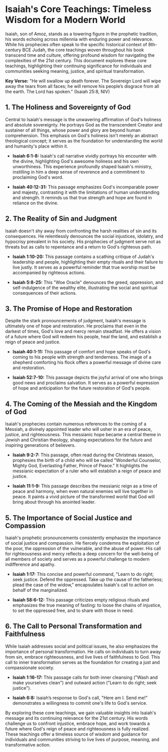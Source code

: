 # Isaiah's Core Teachings: Timeless Wisdom for a Modern World

Isaiah, son of Amoz, stands as a towering figure in the prophetic tradition, his words echoing across millennia with enduring power and relevance. While his prophecies often speak to the specific historical context of 8th-century BCE Judah, the core teachings woven throughout his book transcend time and culture, offering profound wisdom for navigating the complexities of the 21st century.  This document explores these core teachings, highlighting their continuing significance for individuals and communities seeking meaning, justice, and spiritual transformation.

**Key Verse:** "He will swallow up death forever. The Sovereign Lord will wipe away the tears from all faces; he will remove his people’s disgrace from all the earth. The Lord has spoken." (Isaiah 25:8, NIV)

## 1. The Holiness and Sovereignty of God

Central to Isaiah's message is the unwavering affirmation of God's holiness and absolute sovereignty.  He portrays God as the transcendent Creator and sustainer of all things, whose power and glory are beyond human comprehension.  This emphasis on God's holiness isn't merely an abstract theological concept; it serves as the foundation for understanding the world and humanity's place within it.

* **Isaiah 6:1-8:** Isaiah's call narrative vividly portrays his encounter with the divine, highlighting God's awesome holiness and his own unworthiness.  This experience profoundly shaped Isaiah's ministry, instilling in him a deep sense of reverence and a commitment to proclaiming God's word.

* **Isaiah 40:12-31:**  This passage emphasizes God's incomparable power and majesty, contrasting it with the limitations of human understanding and strength.  It reminds us that true strength and hope are found in reliance on the divine.


## 2. The Reality of Sin and Judgment

Isaiah doesn't shy away from confronting the harsh realities of sin and its consequences. He relentlessly denounces the social injustices, idolatry, and hypocrisy prevalent in his society.  His prophecies of judgment serve not as threats but as calls to repentance and a return to God's righteous path.

* **Isaiah 1:10-20:**  This passage contains a scathing critique of Judah's leadership and people, highlighting their empty rituals and their failure to live justly.  It serves as a powerful reminder that true worship must be accompanied by righteous actions.

* **Isaiah 5:8-25:**  This "Woe Oracle" denounces the greed, oppression, and self-indulgence of the wealthy elite, illustrating the social and spiritual consequences of their actions.


## 3. The Promise of Hope and Restoration

Despite the stark pronouncements of judgment, Isaiah's message is ultimately one of hope and restoration.  He proclaims that even in the darkest of times, God's love and mercy remain steadfast. He offers a vision of a future where God will redeem his people, heal the land, and establish a reign of peace and justice.

* **Isaiah 40:1-11:** This passage of comfort and hope speaks of God's coming to his people with strength and tenderness. The image of a shepherd comforting his flock offers a powerful message of divine care and restoration.

* **Isaiah 52:7-10:**  This passage depicts the joyful arrival of one who brings good news and proclaims salvation.  It serves as a powerful expression of hope and anticipation for the future restoration of God's people.


## 4. The Coming of the Messiah and the Kingdom of God

Isaiah's prophecies contain numerous references to the coming of a Messiah, a divinely appointed leader who will usher in an era of peace, justice, and righteousness.  This messianic hope became a central theme in Jewish and Christian theology, shaping expectations for the future and inspiring generations of believers.

* **Isaiah 9:2-7:**  This passage, often read during the Christmas season, prophesies the birth of a child who will be called "Wonderful Counselor, Mighty God, Everlasting Father, Prince of Peace."  It highlights the messianic expectation of a ruler who will establish a reign of peace and justice.

* **Isaiah 11:1-9:** This passage describes the messianic reign as a time of peace and harmony, when even natural enemies will live together in peace. It paints a vivid picture of the transformed world that God will bring about through his anointed leader.


## 5. The Importance of Social Justice and Compassion

Isaiah's prophetic pronouncements consistently emphasize the importance of social justice and compassion. He fiercely condemns the exploitation of the poor, the oppression of the vulnerable, and the abuse of power. His call for righteousness and mercy reflects a deep concern for the well-being of all members of society and serves as a powerful challenge to modern indifference and apathy.

* **Isaiah 1:17:** This concise and powerful command, "Learn to do right; seek justice. Defend the oppressed. Take up the cause of the fatherless; plead the case of the widow," encapsulates Isaiah's call to action on behalf of the marginalized.

* **Isaiah 58:6-12:** This passage criticizes empty religious rituals and emphasizes the true meaning of fasting:  to loose the chains of injustice, to set the oppressed free, and to share with those in need.


## 6. The Call to Personal Transformation and Faithfulness

While Isaiah addresses social and political issues, he also emphasizes the importance of personal transformation. He calls on individuals to turn away from sin, embrace righteousness, and live lives of faithfulness to God.  This call to inner transformation serves as the foundation for creating a just and compassionate society.

* **Isaiah 1:16-17:**  This passage calls for both inner cleansing ("Wash and make yourselves clean") and outward action ("Learn to do right; seek justice").

* **Isaiah 6:8:**  Isaiah’s response to God's call, "Here am I. Send me!" demonstrates a willingness to commit one's life to God's service.



By exploring these core teachings, we gain valuable insights into Isaiah's message and its continuing relevance for the 21st century. His words challenge us to confront injustice, embrace hope, and work towards a future where God's reign of peace and righteousness is fully realized.  These teachings offer a timeless source of wisdom and guidance for individuals and communities striving to live lives of purpose, meaning, and transformative action.

